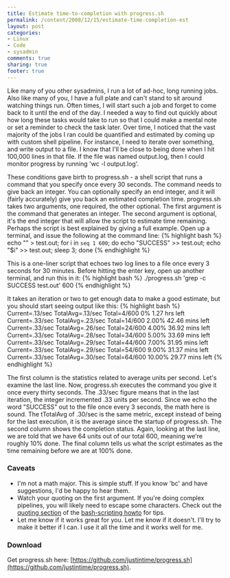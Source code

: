 ```yaml
---
title: Estimate time-to-completion with progress.sh
permalink: /content/2008/12/15/estimate-time-completion-est
layout: post
categories:
- Linux
- Code
- sysadmin
comments: true
sharing: true
footer: true
---
```

Like many of you other sysadmins, I run a lot of ad-hoc, long running jobs.
Also like many of you, I have a full plate and can't stand to sit around
watching things run. Often times, I will start such a job and forget to come
back to it until the end of the day. I needed a way to find out quickly about
how long these tasks would take to run so that I could make a mental note or
set a reminder to check the task later.  Over time, I noticed that the vast
majority of the jobs I ran could be quantified and estimated by coming up with
custom shell pipeline. For instance, I need to iterate over something, and
write output to a file. I know that I'll be close to being done when I hit
100,000 lines in that file. If the file was named output.log, then I could
monitor progress by running 'wc -l output.log'.

These conditions gave birth to
progress.sh - a shell script that runs a command that you specify once every
30 seconds. The command needs to give back an integer. You can optionally
specify an end integer, and it will (fairly accurately) give you back an
estimated completion time. progress.sh takes two arguments, one required, the
other optional. The first argument is the command that generates an integer.
The second argument is optional, it's the end integer that will allow the
script to estimate time remaining. Perhaps the script is best explained by
giving a full example. Open up a terminal, and issue the following at the
command line:
{% highlight bash %}
echo "" > test.out; for i in `seq 1 600`; do echo "SUCCESS" >> test.out; echo "$i" >> test.out; sleep 3; done
{% endhighlight %}

This is a one-liner script that echoes two log lines to a file
once every 3 seconds for 30 minutes. Before hitting the enter key, open up
another terminal, and run this in it:
{% highlight bash %}
./progress.sh 'grep -c SUCCESS test.out' 600
{% endhighlight %}

It takes an iteration or two to
get enough data to make a good estimate, but you should start seeing output
like this:
{% highlight bash %}
Current=.13/sec TotalAvg=.13/sec Total=4/600 0% 1.27 hrs left
Current=.33/sec TotalAvg=.23/sec Total=14/600 2.00% 42.46 mins left
Current=.33/sec TotalAvg=.26/sec Total=24/600 4.00% 36.92 mins left
Current=.33/sec TotalAvg=.28/sec Total=34/600 5.00% 33.69 mins left
Current=.33/sec TotalAvg=.29/sec Total=44/600 7.00% 31.95 mins left
Current=.33/sec TotalAvg=.29/sec Total=54/600 9.00% 31.37 mins left
Current=.33/sec TotalAvg=.30/sec Total=64/600 10.00% 29.77 mins left
{% endhighlight %}

The first column is the statistics related to average units
per second. Let's examine the last line. Now, progress.sh executes the command
you give it once every thirty seconds. The .33/sec figure means that in the
last iteration, the integer incremented .33 units per second. Since we echo
the word "SUCCESS" out to the file once every 3 seconds, the math here is
sound. The tTotalAvg of .30/sec is the same metric, except instead of being
for the last execution, it is the average since the startup of progress.sh.
The second column shows the completion status. Again, looking at the last
line, we are told that we have 64 units out of our total 600, meaning we're
roughly 10% done. The final column tells us what the script estimates as the
time remaining before we are at 100% done.

### Caveats

  * I'm not a math major. This is simple stuff. If you know 'bc' and have suggestions, I'd be happy to hear them.
  * Watch your quoting on the first argument. If you're doing complex pipelines, you will likely need to escape some characters. Check out the [quoting section](http://tldp.org/LDP/abs/html/quoting.html) of the [bash-scripting howto](http://tldp.org/LDP/abs/html) for tips.
  * Let me know if it works great for you. Let me know if it doesn't. I'll try to make it better if I can. I use it all the time and it works well for me.

### Download

Get progress.sh here: [https://github.com/justintime/progress.sh](https://github.com/justintime/progress.sh).

